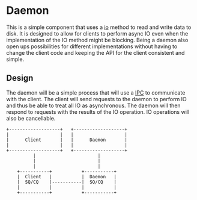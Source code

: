 # Daemon
This is a simple component that uses a [io](io.md) method to read and write data to disk. It is designed to allow for clients to perform async IO even when the implementation of the IO method might be blocking. Being a daemon also open ups possibilities for different implementations without having to change the client code and keeping the API for the client consistent and simple.

## Design
The daemon will be a simple process that will use a [IPC](https://en.wikipedia.org/wiki/Inter-process_communication) to communicate with the client. The client will send requests to the daemon to perform IO and thus be able to treat all IO as asynchronous. The daemon will then respond to requests with the results of the IO operation. IO operations will also be cancellable.

```
+-------------------+   +-------------------+
|                   |   |                   |
|      Client       |   |      Daemon       |
|                   |   |                   |
+-------------------+   +-------------------+
          |                       |
          |                       |
          |                       |
    +-----------+           +-----------+
    |  Client   |           |  Daemon   |
    |  SQ/CQ    |-----------|  SQ/CQ    |
    |           |           |           |
    +-----------+           +-----------+
```  